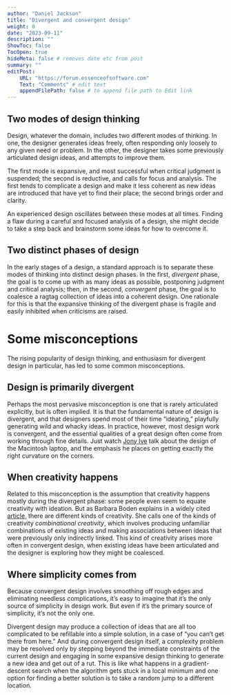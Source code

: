 ```yaml
---
author: "Daniel Jackson"
title: "Divergent and convergent design"
weight: 8
date: "2023-09-11"
description: ""
ShowToc: false
TocOpen: true
hideMeta: false # removes date etc from post
summary: ""
editPost:
    URL: "https://forum.essenceofsoftware.com"
    Text: "Comments" # edit text
    appendFilePath: false # to append file path to Edit link
---
```

## Two modes of design thinking

Design, whatever the domain, includes two different modes of thinking. In one, the designer generates ideas freely, often responding only loosely to any given need or problem. In the other, the designer takes some previously articulated design ideas, and attempts to improve them.

The first mode is expansive, and most successful when critical judgment is suspended; the second is reductive, and calls for focus and analysis. The first tends to complicate a design and make it less coherent as new ideas are introduced that have yet to find their place; the second brings order and clarity.

An experienced design oscillates between these modes at all times. Finding a flaw during a careful and focused analysis of a design, she might decide to take a step back and brainstorm some ideas for how to overcome it.

## Two distinct phases of design

In the early stages of a design, a standard approach is to separate these modes of thinking into distinct design phases. In the first, *divergent* phase, the goal is to come up with as many ideas as possible, postponing judgment and critical analysis; then, in the second, *convergent* phase, the goal is to coalesce a ragtag collection of ideas into a coherent design. One rationale for this is that the expansive thinking of the divergent phase is fragile and easily  inhibited when criticisms are raised.

# Some misconceptions

The rising popularity of design thinking, and enthusiasm for divergent design in particular, has led to some common misconceptions.

## Design is primarily divergent

Perhaps the most pervasive misconception is one that is rarely articulated explicitly, but is often implied. It is that the fundamental nature of design is divergent, and that designers spend most of their time “ideating,” playfully generating wild and whacky ideas. In practice, however, most design work is convergent, and the essential qualities of a great design often come from working through fine details. Just watch [Jony Ive]() talk about the design of the Macintosh laptop, and the emphasis he places on getting exactly the right curvature on the corners.

## When creativity happens

Related to this misconception is the assumption that creativity happens mostly during the divergent phase: some people even seem to equate creativity with ideation. But as Barbara Boden explains in a widely cited [article](https://www.researchgate.net/publication/220605190_Computer_Models_of_Creativity), there are different kinds of creativity. She calls one of the kinds of creativity *combinational creativity*, which involves producing unfamiliar combinations of existing ideas and making associations between ideas that were previously only indirectly linked. This kind of creativity arises more often in convergent design, when existing ideas have been articulated and the designer is exploring how they might be coalesced.

## Where simplicity comes from

Because convergent design involves smoothing off rough edges and eliminating needless complications, it’s easy to imagine that it’s the only source of simplicity in design work. But even if it’s the primary source of simplicity, it’s not the only one.

Divergent design may produce a collection of ideas that are all too complicated to be refillable into a simple solution, in a case of “you can’t get there from here.” And during convergent design itself, a complexity problem may be resolved only by stepping beyond the immediate constraints of the current design and engaging in some expansive design thinking to generate a new idea and get out of a rut. This is like what happens in a gradient-descent search when the algorithm gets stuck in a local minimum and one option for finding a better solution is to take a random jump to a different location.
